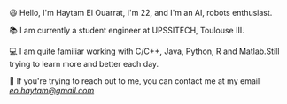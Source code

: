 :smiley: Hello, I'm Haytam El Ouarrat, I'm 22, and I'm an AI, robots enthusiast.

:books: I am currently a student engineer at UPSSITECH, Toulouse III.

:computer: I am quite familiar working with C/C++, Java, Python, R and Matlab.Still trying to learn more and better each day.

:email: If you're trying to reach out to me, you can contact me at my email *eo.haytam@gmail.com*
